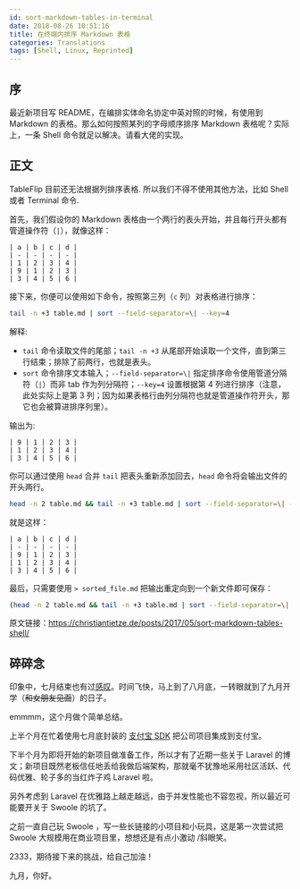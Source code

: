```yaml
---
id: sort-markdown-tables-in-terminal
date: 2018-08-26 10:51:16
title: 在终端内排序 Markdown 表格
categories: Translations
tags: [Shell, Linux, Reprinted]
---
```


## 序

最近新项目写 README，在编排实体命名协定中英对照的时候，有使用到 Markdown 的表格。那么如何按照某列的字母顺序排序 Markdown 表格呢？实际上，一条 Shell 命令就足以解决。请看大佬的实现。

## 正文

TableFlip 目前还无法根据列排序表格. 所以我们不得不使用其他方法，比如 Shell 或者 Terminal 命令.

首先，我们假设你的 Markdown 表格由一个两行的表头开始，并且每行开头都有管道操作符（`|`），就像这样：

```
| a | b | c | d |
| - | - | - | - |
| 1 | 2 | 3 | 4 |
| 9 | 1 | 2 | 3 |
| 3 | 4 | 5 | 6 |
```

接下来，你便可以使用如下命令，按照第三列（`c` 列）对表格进行排序：

```bash
tail -n +3 table.md | sort --field-separator=\| --key=4
```

解释:

- `tail` 命令读取文件的尾部；`tail -n +3` 从尾部开始读取一个文件，直到第三行结束；排除了前两行，也就是表头。
- `sort` 命令排序文本输入；`--field-separator=\|` 指定排序命令使用管道分隔符（`|`）而非 tab 作为列分隔符；`--key=4` 设置根据第 4 列进行排序（注意，此处实际上是第 3 列；因为如果表格行由列分隔符也就是管道操作符开头，那它也会被算进排序列里）。

输出为:

```
| 9 | 1 | 2 | 3 |
| 1 | 2 | 3 | 4 |
| 3 | 4 | 5 | 6 |
```

你可以通过使用 `head` 合并 `tail` 把表头重新添加回去，`head` 命令将会输出文件的开头两行。

```bash
head -n 2 table.md && tail -n +3 table.md | sort --field-separator=\| --key=4
```

就是这样：

```
| a | b | c | d |
| - | - | - | - |
| 9 | 1 | 2 | 3 |
| 1 | 2 | 3 | 4 |
| 3 | 4 | 5 | 6 |
```

最后，只需要使用 `> sorted_file.md` 把输出重定向到一个新文件即可保存：

```bash
(head -n 2 table.md && tail -n +3 table.md | sort --field-separator=\| --key=4) > sorted_table.md
```

原文链接：<https://christiantietze.de/posts/2017/05/sort-markdown-tables-shell/>

## 碎碎念

印象中，七月结束也有过[感叹](https://wi1dcard.dev/posts/git-randomize-commit-message/)。时间飞快，马上到了八月底，一转眼就到了九月开学（<del>和女朋友见面</del>）的日子。

emmmm，这个月做个简单总结。

上半个月在忙着使用七月底封装的 [支付宝 SDK](https://github.com/wi1dcard/alipay-sdk-php) 把公司项目集成到支付宝。

下半个月为即将开始的新项目做准备工作，所以才有了近期一些关于 Laravel 的博文；新项目既然老板信任地丢给我做后端架构，那就毫不犹豫地采用社区活跃、代码优雅、轮子多的当红炸子鸡 Laravel 啦。

另外考虑到 Laravel 在优雅路上越走越远，由于并发性能也不容忽视，所以最近可能要开关于 Swoole 的坑了。

之前一直自己玩 Swoole ，写一些长链接的小项目和小玩具，这是第一次尝试把 Swoole 大规模用在商业项目里，想想还是有点小激动 /斜眼笑。

2333，期待接下来的挑战，给自己加油！

九月，你好。
